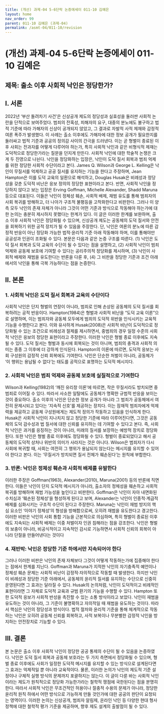 ```yaml
---
title: (개선) 과제-04 5-6단락 논증에세이 011-10 김예은
layout: home
nav_order: 99
parent: 011-10 김예은 (과제-04)
permalink: /asmt-04/011-10/revision
---
```


# (개선) 과제-04 5-6단락 논증에세이 011-10 김예은 

## 제목: 출소 이후 사회적 낙인은 정당한가?

## I. 서론

2022년 ‘부산 돌려차기 사건’은 신상공개 제도의 정당성과 실효성을 둘러싼 사회적 논란을 단적으로 보여주었다. 범죄의 잔혹성, 피해자의 요구, 대중의 분노에도 불구하고 법적 기준에 따라 가해자의 신상이 공개되지 않았고, 그 결과로 자발적 사적 제재와 감정적 여론 폭주가 발생했다. 이 사례는 출소 이후에도 가해자에 대한 정보 공개가 필요한지를 둘러싸고 법적 기준과 공공의 정의감 사이의 간극을 드러낸다. 이는 곧 형벌이 종료된 이후 사회는 전과자를 어떻게 다루어야 하는가, 특히 사회적 낙인과 같은 비형식적 제재는 도덕적으로 정당한가라는 질문을 던지게 만든다.
사회적 낙인에 대한 학술적 논쟁은 크게 두 진영으로 나뉜다. 낙인을 정당화하는 입장은, 낙인이 도덕 질서 회복과 범죄 억제를 위한 정당한 사회적 수단이라고 본다. James Q. Wilson과 George L. Kelling은 낙인이 무질서를 억제하고 공공 질서를 유지하는 기능을 한다고 주장하며, Jean Hampton은 이를 도덕 교육의 일환으로 해석하고, Douglas Husak은 비례성과 정당성을 갖춘 도덕적 비난은 응보 정의의 정당한 표현이라고 본다. 반면, 사회적 낙인을 정당하지 않다고 보는 입장은 Erving Goffman, Michelle Alexander, Shadd Maruna 등으로 대표된다. 이들은 낙인이 정체성 훼손, 사회적 배제, 재범 유도를 통해 범죄자의 사회 복귀를 방해하고, 더 나아가 구조적 불평등을 고착화한다고 비판한다. 그러나 이 양측 모두 낙인의 존재 자체가 아니라 그것이 어떤 기준과 방식으로 작동해야 하는가에 대한 논의는 충분히 제시하지 못했다는 한계가 있다.
이 글은 이러한 한계를 보완하며, 출소 이후 사회적 낙인은 정당화될 수 있으며, 신상공개 제도는 공동체의 도덕 질서와 안전을 회복하기 위한 공적 장치가 될 수 있음을 주장한다. 단, 낙인은 여론의 분노에 따른 감정적 반응이 아닌 정당화 가능한 법적·윤리적 기준 아래 작동해야 하며, 이를 통해야만 공공성과 인권이 조화될 수 있다. 본문은 다음과 같은 논증 구조를 따른다. (1) 낙인은 도덕 질서 회복과 도덕 교육의 수단이 될 수 있다는 점을 설명하고, (2) 사회적 낙인이 범죄 억제와 공동체 보호에 기여할 수 있다는 공리주의적 정당화를 제시하며, (3) 낙인이 사회적 배제와 재범을 유도한다는 반론을 다룬 후, (4) 그 비판을 정당한 기준과 조건 아래에서의 낙인을 통해 극복 가능하다는 점을 논증한다.

## II. 본론

### 1. 사회적 낙인은 도덕 질서 회복과 교육의 수단이다

사회적 낙인은 단지 형벌의 연장이 아니라, 범죄로 인해 손상된 공동체의 도덕 질서를 회복하려는 공적 반응이다. Hampton(1984)은 형벌과 사회적 비난을 “도덕 교육 이론”으로 설명하며, 이는 범죄자와 공동체 모두에게 범죄의 도덕적 위반을 인식시키는 교육적 기능을 수행한다고 본다. 이와 유사하게 Husak(2008)은 사회적 비난이 도덕적으로 정당화될 수 있는 조건으로 비례성과 절제를 제시하면서, 중범죄의 경우 일정 수준의 사회적 낙인은 응보의 정당한 표현이라고 주장한다.
이러한 낙인은 형벌 종료 이후에도 지속될 수 있다. 도덕 질서는 형벌과 동시에 회복되는 것이 아니며, 범죄의 충격과 사회적 의미는 종종 그 이후에 더 강하게 인식된다. Hampton의 이론에 따르면, 도덕적 응보는 사회 구성원의 감정적 신뢰 회복에도 기여한다. 낙인은 단순한 처벌이 아니라, 공동체가 ‘이 행위는 용납될 수 없다’는 태도를 공적으로 표명하는 도덕적 메시지다.

### 2. 사회적 낙인은 범죄 억제와 공동체 보호에 실질적으로 기여한다

Wilson과 Kelling(1982)의 ‘깨진 유리창 이론’에 따르면, 작은 무질서라도 방치되면 중범죄로 이어질 수 있다. 따라서 사소한 일탈에도 공동체가 명확한 규범적 반응을 보이는 것이 중요하다. 출소 이후의 낙인은 단순한 정보 공개가 아니라 그 범죄가 공동체에서 여전히 문제시되고 있다는 ‘지속적 신호’를 제공하는 장치다.
이는 잠재적 범죄자에게 억제력을 제공하고 공동체 구성원에게는 제도적 정의가 작동하고 있음을 인식하게 한다. Husak은 사회적 낙인이 지나치지 않고 정당한 기준에 따라 이루어진다면, 그것은 공동체의 도덕 감수성과 법 질서에 대한 신뢰를 유지하는 데 기여할 수 있다고 본다. 즉, 사회적 낙인은 과거를 응징하는 것이 아니라, 미래의 질서를 보장하는 예방적 장치로 정당화된다.
또한 낙인은 형벌 종료 이후에도 정당화될 수 있다. 형벌이 종료되었다고 해서 공동체의 도덕적 상처나 위반의 의미가 사라지는 것은 아니다. Wilson은 범죄자가 다시 사회에 복귀할 때, 사회는 여전히 그 행위가 용납되지 않는다는 메시지를 유지할 수 있어야 한다고 본다. 이는 ‘무질서가 방치되면 질서 전체가 훼손된다’는 원칙에 부합한다.

### 3. 반론: 낙인은 정체성 훼손과 사회적 배제를 유발한다

이러한 주장은 Goffman(1963), Alexander(2010), Maruna(2001) 등의 반론에 직면한다. 이들은 낙인이 단지 도덕적 메시지가 아니라, 출소자의 정체성을 훼손하고 사회적 복귀를 방해하며 재범 가능성을 높인다고 비판한다. Goffman은 낙인이 자아 내면화된 수치심과 ‘훼손된 정체성’을 형성하게 된다고 보며, Alexander는 낙인이 인종적·계급적 배제를 심화시키는 구조적 수단이 된다고 주장한다. Maruna는 낙인이 재범 방지의 핵심 요소인 ‘이야기 정체성’의 형성을 방해함으로써, 오히려 재범을 유도한다고 경고한다.
이러한 비판은 낙인의 사회 통합 기능을 근본적으로 의심하며, 특히 형벌이 종료된 이후에도 지속되는 사회적 배제는 이중 처벌이자 인권 침해라는 점을 강조한다. 낙인은 형벌의 보충이 아니라, 비공식적이고 지속적인 감시로 기능하면서 사회적 신뢰의 회복이 아니라 단절을 만들어낸다는 것이다

### 4. 재반박: 낙인은 정당한 기준 하에서만 지속되어야 한다

그러나 이러한 비판은 낙인의 존재 자체보다 그것이 어떻게 작동하는가에 집중해야 한다는 점에서 한계를 지닌다. Goffman과 Maruna가 지적한 낙인의 자기충족적 예언이나 정체성 훼손 문제는 사회적 비난이 감정적·자의적으로 작동할 때 발생한다. 하지만 낙인이 비례성과 정당한 기준 아래에서, 공동체의 윤리적 질서를 유지하는 수단으로 신중히 운영된다면 그 효과는 달라질 수 있다.
Husak의 논의처럼, 낙인이 도덕적이고 비례적인 표현이라면 그 자체로 도덕적 교육과 규범 환기의 기능을 수행할 수 있다. Hampton 또한 도덕적 응보가 사회적 반성을 촉진할 수 있는 소통 방식이라고 보았다. 낙인이 재범을 유도하는 것이 아니라, 그 기준이 불명확하고 자의적일 때 재범을 유도하는 것이다. 따라서 핵심은 낙인의 정당성과 방식이다. 법적 절차와 윤리적 기준을 통해 체계적으로 작동하는 낙인은 오히려 공동체 신뢰를 회복하고, 사적 보복이나 무분별한 감정적 낙인을 방지하는 안전장치로 기능할 수 있다.

## III. 결론

본 논문은 출소 이후 사회적 낙인이 정당한 공공 통제의 수단이 될 수 있음을 논증하였다. 낙인은 도덕 질서 회복과 공동체 보호라는 두 가지 측면에서 정당화될 수 있으며, 형벌 종료 이후에도 사회가 일정한 도덕적 메시지를 유지할 수 있는 방식으로 설계된다면 그 효과는 억제적일 뿐 아니라 교육적이다. 물론, 이러한 논의가 낙인의 제도적 기준 설정이나 구체적 실행 방식의 문제까지 포괄하지는 않는다. 이 글이 다룬 바는 사회적 낙인이라는 제도가 원칙적으로 정당화 가능한가라는 철학적 쟁점에 국한된다는 점을 분명히 한다.
따라서 사회적 낙인은 무조건적인 허용이나 절충적 수용의 문제가 아니라, 정당한 윤리적 원칙 하에서 어떤 방식으로 가능하게 만들 것인가에 대한 공공의 판단이 요청되는 영역이다. 이러한 논의는 신상공개, 범죄자 알림제, 온라인 낙인 등 다양한 현대 형사정책에 대한 철학적 평가 기준을 제공하며, 향후 제도 설계의 출발점이 될 수 있다.